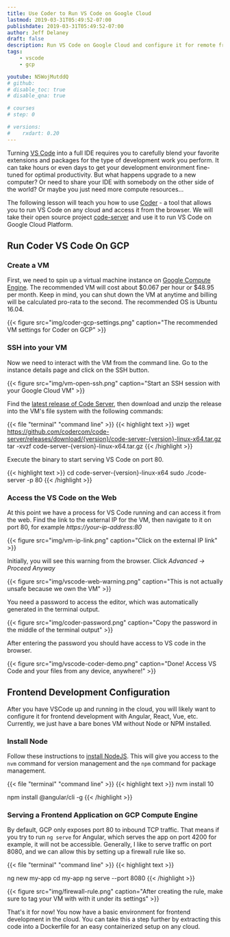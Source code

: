 ```yaml
---
title: Use Coder to Run VS Code on Google Cloud
lastmod: 2019-03-31T05:49:52-07:00
publishdate: 2019-03-31T05:49:52-07:00
author: Jeff Delaney
draft: false
description: Run VS Code on Google Cloud and configure it for remote frontend development. 
tags: 
    - vscode
    - gcp

youtube: N5WojMutddQ
# github: 
# disable_toc: true
# disable_qna: true

# courses
# step: 0

# versions:
#    rxdart: 0.20
---
```


Turning [VS Code](https://code.visualstudio.com/) into a full IDE requires you to carefully blend your favorite extensions and packages for the type of development work you perform. It can take hours or even days to get your development environment fine-tuned for optimal productivity. But what happens upgrade to a new computer? Or need to share your IDE with somebody on the other side of the world? Or maybe you just need more compute resources... 

The following lesson will teach you how to use [Coder](https://coder.com/) - a tool that allows you to run VS Code on any cloud and access it from the browser. We will take their open source project [code-server](https://github.com/codercom/code-server) and use it to run VS Code on Google Cloud Platform. 

## Run Coder VS Code On GCP

### Create a VM

First, we need to spin up a virtual machine instance on [Google Compute Engine](https://cloud.google.com/compute/). The recommended VM will cost about $0.067 per hour or $48.95 per month. Keep in mind, you can shut down the VM at anytime and billing will be calculated pro-rata to the second. The recommended OS is Ubuntu 16.04. 

{{< figure src="img/coder-gcp-settings.png" caption="The recommended VM settings for Coder on GCP" >}}

### SSH into your VM

Now we need to interact with the VM from the command line. Go to the instance details page and click on the SSH button. 

{{< figure src="img/vm-open-ssh.png" caption="Start an SSH session with your Google Cloud VM"  >}}


Find the [latest release of Code Server](https://github.com/codercom/code-server/releases/latest), then download and unzip the release into the VM's file system with the following commands: 

{{< file "terminal" "command line" >}}
{{< highlight text >}}
wget https://github.com/codercom/code-server/releases/download/{version}/code-server-{version}-linux-x64.tar.gz
tar -xvzf code-server-{version}-linux-x64.tar.gz
{{< /highlight >}}

Execute the binary to start serving VS Code on port 80.

{{< highlight text >}}
cd code-server-{version}-linux-x64
sudo ./code-server -p 80
{{< /highlight >}}


### Access the VS Code on the Web

At this point we have a process for VS Code running and can access it from the web. Find the link to the external IP for the VM, then navigate to it on port 80, for example *https://your-ip-address:80*

{{< figure src="img/vm-ip-link.png" caption="Click on the external IP link" >}}


Initially, you will see this warning from the browser. Click *Advanced -> Proceed Anyway*

{{< figure src="img/vscode-web-warning.png" caption="This is not actually unsafe because we own the VM" >}}

You need a password to access the editor, which was automatically generated in the terminal output. 

{{< figure src="img/coder-password.png" caption="Copy the password in the middle of the terminal output" >}}

After entering the password you should have access to VS code in the browser. 

{{< figure src="img/vscode-coder-demo.png" caption="Done! Access VS Code and your files from any device, anywhere!" >}}

## Frontend Development Configuration

After you have VSCode up and running in the cloud, you will likely want to configure it for frontend development with Angular, React, Vue, etc. Currently, we just have a bare bones VM without Node or NPM installed. 

### Install Node

Follow these instructions to [install NodeJS](http://localhost:1313/snippets/install-nodejs/). This will give you access to the `nvm` command for version management and the `npm` command for package management. 

{{< file "terminal" "command line" >}}
{{< highlight text >}}
nvm install 10

npm install @angular/cli -g
{{< /highlight >}}


### Serving a Frontend Application on GCP Compute Engine

By default, GCP only exposes port 80 to inbound TCP traffic. That means if you try to run `ng serve` for Angular, which serves the app on port 4200 for example, it will not be accessible. Generally, I like to serve traffic on port 8080, and we can allow this by setting up a firewall rule like so. 

{{< file "terminal" "command line" >}}
{{< highlight text >}}

ng new my-app
cd my-app
ng serve --port 8080
{{< /highlight >}}

{{< figure src="img/firewall-rule.png" caption="After creating the rule, make sure to tag your VM with with it under its settings" >}}


That's it for now! You now have a basic environment for frontend development in the cloud. You can take this a step further by extracting this code into a Dockerfile for an easy containerized setup on any cloud. 